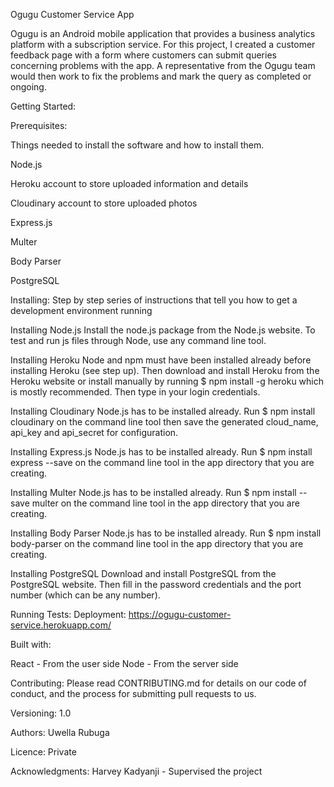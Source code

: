 Ogugu Customer Service App 

Ogugu is an Android mobile application that provides a business analytics platform with a subscription service. For this project, I created a customer feedback page with a form where customers can submit queries concerning problems with the app. A representative from the Ogugu team would then work to fix the problems and mark the query as completed or ongoing. 

Getting Started:

Prerequisites:

Things needed to install the software and how to install them.

Node.js

Heroku account to store uploaded information and details

Cloudinary account to store uploaded photos

Express.js

Multer

Body Parser

PostgreSQL


Installing:
Step by step series of instructions that tell you how to get a development environment running

Installing Node.js
Install the node.js package from the Node.js website. To test and run js files through Node, use any command line tool.

Installing Heroku
Node and npm must have been installed already before installing Heroku (see step up). Then download and install Heroku from the Heroku website or install manually by running  $ npm install -g heroku  which is mostly recommended. Then type in your login credentials. 

Installing Cloudinary
Node.js has to be installed already. Run $ npm install cloudinary  on the command line tool then save the generated cloud_name, api_key and api_secret for configuration. 

Installing Express.js
Node.js has to be installed already. Run $ npm install express --save on the command line tool in the app directory that you are creating. 

Installing Multer
Node.js has to be installed already. Run $ npm install --save multer  on the command line tool in the app directory that you are creating. 

Installing Body Parser
Node.js has to be installed already. Run $ npm install  body-parser  on the command line tool in the app directory that you are creating. 

Installing PostgreSQL
Download and install PostgreSQL from the PostgreSQL website. Then fill in the password credentials and the port number (which can be any number). 


Running Tests:
Deployment:
https://ogugu-customer-service.herokuapp.com/

Built with:

React - From the user side
Node - From the server side

Contributing:
Please read CONTRIBUTING.md for details on our code of conduct, and the process for submitting pull requests to us.

Versioning:
1.0

Authors: 
Uwella Rubuga 

Licence: 
Private

Acknowledgments: 
Harvey Kadyanji - Supervised the project

